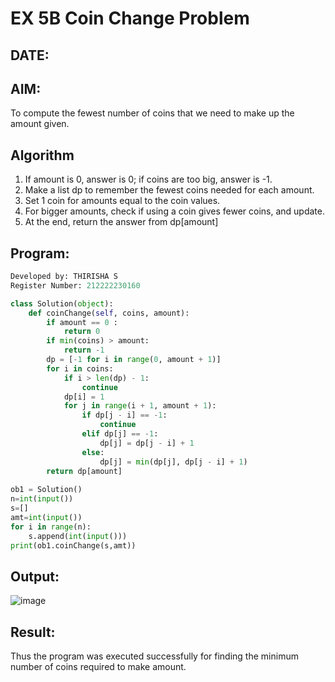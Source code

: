 # EX 5B Coin Change Problem
## DATE:
## AIM:
To compute the fewest number of coins that we need to make up the amount given.


## Algorithm
1. If amount is 0, answer is 0; if coins are too big, answer is -1.
2. Make a list dp to remember the fewest coins needed for each amount.
3. Set 1 coin for amounts equal to the coin values.
4. For bigger amounts, check if using a coin gives fewer coins, and update.
5. At the end, return the answer from dp[amount]
## Program:
```python
Developed by: THIRISHA S
Register Number: 212222230160 

class Solution(object):
    def coinChange(self, coins, amount):
        if amount == 0 :
            return 0
        if min(coins) > amount:
            return -1
        dp = [-1 for i in range(0, amount + 1)]
        for i in coins:
            if i > len(dp) - 1:
                continue
            dp[i] = 1
            for j in range(i + 1, amount + 1):
                if dp[j - i] == -1:
                    continue
                elif dp[j] == -1:
                    dp[j] = dp[j - i] + 1
                else:
                    dp[j] = min(dp[j], dp[j - i] + 1)
        return dp[amount]
      
ob1 = Solution()
n=int(input())
s=[]
amt=int(input())
for i in range(n):
    s.append(int(input()))
print(ob1.coinChange(s,amt))
```

## Output:
![image](https://github.com/user-attachments/assets/9bb0c7ab-76b8-4441-969e-94f6fb0838d2)




## Result:
Thus the program was executed successfully for finding the minimum number of coins required to make amount.
